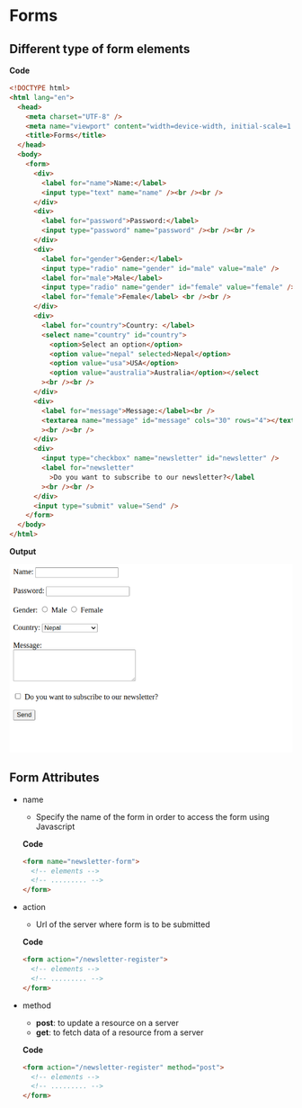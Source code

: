 # Forms

## Different type of form elements

**Code**

```html
<!DOCTYPE html>
<html lang="en">
  <head>
    <meta charset="UTF-8" />
    <meta name="viewport" content="width=device-width, initial-scale=1.0" />
    <title>Forms</title>
  </head>
  <body>
    <form>
      <div>
        <label for="name">Name:</label>
        <input type="text" name="name" /><br /><br />
      </div>
      <div>
        <label for="password">Password:</label>
        <input type="password" name="password" /><br /><br />
      </div>
      <div>
        <label for="gender">Gender:</label>
        <input type="radio" name="gender" id="male" value="male" />
        <label for="male">Male</label>
        <input type="radio" name="gender" id="female" value="female" />
        <label for="female">Female</label> <br /><br />
      </div>
      <div>
        <label for="country">Country: </label>
        <select name="country" id="country">
          <option>Select an option</option>
          <option value="nepal" selected>Nepal</option>
          <option value="usa">USA</option>
          <option value="australia">Australia</option></select
        ><br /><br />
      </div>
      <div>
        <label for="message">Message:</label><br />
        <textarea name="message" id="message" cols="30" rows="4"></textarea
        ><br /><br />
      </div>
      <div>
        <input type="checkbox" name="newsletter" id="newsletter" />
        <label for="newsletter"
          >Do you want to subscribe to our newsletter?</label
        ><br /><br />
      </div>
      <input type="submit" value="Send" />
    </form>
  </body>
</html>
```

**Output**

![form output](./assets/forms-output.png)

## Form Attributes

- name

  - Specify the name of the form in order to access the form using Javascript

  **Code**

  ```html
  <form name="newsletter-form">
    <!-- elements -->
    <!-- ......... -->
  </form>
  ```

- action

  - Url of the server where form is to be submitted

  **Code**

  ```html
  <form action="/newsletter-register">
    <!-- elements -->
    <!-- ......... -->
  </form>
  ```

- method

  - **post**: to update a resource on a server
  - **get**: to fetch data of a resource from a server

  **Code**

  ```html
  <form action="/newsletter-register" method="post">
    <!-- elements -->
    <!-- ......... -->
  </form>
  ```
